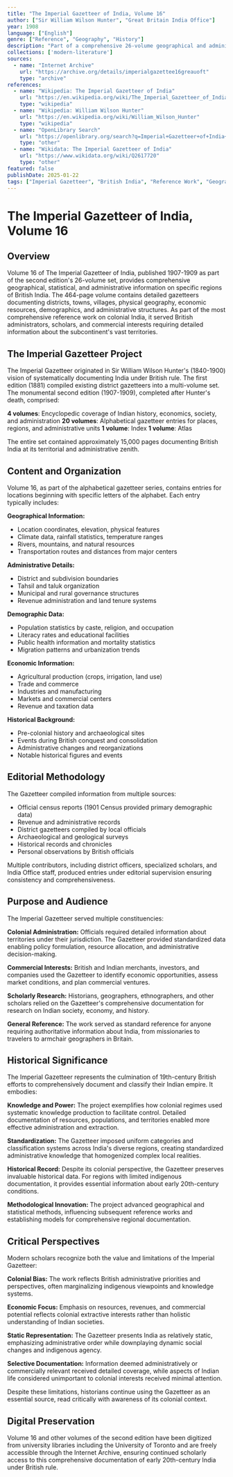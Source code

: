 ```yaml
---
title: "The Imperial Gazetteer of India, Volume 16"
author: ["Sir William Wilson Hunter", "Great Britain India Office"]
year: 1908
language: ["English"]
genre: ["Reference", "Geography", "History"]
description: "Part of a comprehensive 26-volume geographical and administrative encyclopedia of India during the British imperial period. Contains detailed gazetteers, statistical information, geographical descriptions, and administrative data covering all regions of India."
collections: ['modern-literature']
sources:
  - name: "Internet Archive"
    url: "https://archive.org/details/imperialgazettee16greauoft"
    type: "archive"
references:
  - name: "Wikipedia: The Imperial Gazetteer of India"
    url: "https://en.wikipedia.org/wiki/The_Imperial_Gazetteer_of_India"
    type: "wikipedia"
  - name: "Wikipedia: William Wilson Hunter"
    url: "https://en.wikipedia.org/wiki/William_Wilson_Hunter"
    type: "wikipedia"
  - name: "OpenLibrary Search"
    url: "https://openlibrary.org/search?q=Imperial+Gazetteer+of+India+Volume+16"
    type: "other"
  - name: "Wikidata: The Imperial Gazetteer of India"
    url: "https://www.wikidata.org/wiki/Q2617720"
    type: "other"
featured: false
publishDate: 2025-01-22
tags: ["Imperial Gazetteer", "British India", "Reference Work", "Geography", "Colonial India", "William Wilson Hunter", "Statistics", "Administrative History", "20th Century", "Encyclopedia"]
---
```


# The Imperial Gazetteer of India, Volume 16

## Overview

Volume 16 of The Imperial Gazetteer of India, published 1907-1909 as part of the second edition's 26-volume set, provides comprehensive geographical, statistical, and administrative information on specific regions of British India. The 464-page volume contains detailed gazetteers documenting districts, towns, villages, physical geography, economic resources, demographics, and administrative structures. As part of the most comprehensive reference work on colonial India, it served British administrators, scholars, and commercial interests requiring detailed information about the subcontinent's vast territories.

## The Imperial Gazetteer Project

The Imperial Gazetteer originated in Sir William Wilson Hunter's (1840-1900) vision of systematically documenting India under British rule. The first edition (1881) compiled existing district gazetteers into a multi-volume set. The monumental second edition (1907-1909), completed after Hunter's death, comprised:

**4 volumes**: Encyclopedic coverage of Indian history, economics, society, and administration
**20 volumes**: Alphabetical gazetteer entries for places, regions, and administrative units
**1 volume**: Index
**1 volume**: Atlas

The entire set contained approximately 15,000 pages documenting British India at its territorial and administrative zenith.

## Content and Organization

Volume 16, as part of the alphabetical gazetteer series, contains entries for locations beginning with specific letters of the alphabet. Each entry typically includes:

**Geographical Information:**
- Location coordinates, elevation, physical features
- Climate data, rainfall statistics, temperature ranges
- Rivers, mountains, and natural resources
- Transportation routes and distances from major centers

**Administrative Details:**
- District and subdivision boundaries
- Tahsil and taluk organization
- Municipal and rural governance structures
- Revenue administration and land tenure systems

**Demographic Data:**
- Population statistics by caste, religion, and occupation
- Literacy rates and educational facilities
- Public health information and mortality statistics
- Migration patterns and urbanization trends

**Economic Information:**
- Agricultural production (crops, irrigation, land use)
- Trade and commerce
- Industries and manufacturing
- Markets and commercial centers
- Revenue and taxation data

**Historical Background:**
- Pre-colonial history and archaeological sites
- Events during British conquest and consolidation
- Administrative changes and reorganizations
- Notable historical figures and events

## Editorial Methodology

The Gazetteer compiled information from multiple sources:
- Official census reports (1901 Census provided primary demographic data)
- Revenue and administrative records
- District gazetteers compiled by local officials
- Archaeological and geological surveys
- Historical records and chronicles
- Personal observations by British officials

Multiple contributors, including district officers, specialized scholars, and India Office staff, produced entries under editorial supervision ensuring consistency and comprehensiveness.

## Purpose and Audience

The Imperial Gazetteer served multiple constituencies:

**Colonial Administration:**
Officials required detailed information about territories under their jurisdiction. The Gazetteer provided standardized data enabling policy formulation, resource allocation, and administrative decision-making.

**Commercial Interests:**
British and Indian merchants, investors, and companies used the Gazetteer to identify economic opportunities, assess market conditions, and plan commercial ventures.

**Scholarly Research:**
Historians, geographers, ethnographers, and other scholars relied on the Gazetteer's comprehensive documentation for research on Indian society, economy, and history.

**General Reference:**
The work served as standard reference for anyone requiring authoritative information about India, from missionaries to travelers to armchair geographers in Britain.

## Historical Significance

The Imperial Gazetteer represents the culmination of 19th-century British efforts to comprehensively document and classify their Indian empire. It embodies:

**Knowledge and Power:**
The project exemplifies how colonial regimes used systematic knowledge production to facilitate control. Detailed documentation of resources, populations, and territories enabled more effective administration and extraction.

**Standardization:**
The Gazetteer imposed uniform categories and classification systems across India's diverse regions, creating standardized administrative knowledge that homogenized complex local realities.

**Historical Record:**
Despite its colonial perspective, the Gazetteer preserves invaluable historical data. For regions with limited indigenous documentation, it provides essential information about early 20th-century conditions.

**Methodological Innovation:**
The project advanced geographical and statistical methods, influencing subsequent reference works and establishing models for comprehensive regional documentation.

## Critical Perspectives

Modern scholars recognize both the value and limitations of the Imperial Gazetteer:

**Colonial Bias:**
The work reflects British administrative priorities and perspectives, often marginalizing indigenous viewpoints and knowledge systems.

**Economic Focus:**
Emphasis on resources, revenues, and commercial potential reflects colonial extractive interests rather than holistic understanding of Indian societies.

**Static Representation:**
The Gazetteer presents India as relatively static, emphasizing administrative order while downplaying dynamic social changes and indigenous agency.

**Selective Documentation:**
Information deemed administratively or commercially relevant received detailed coverage, while aspects of Indian life considered unimportant to colonial interests received minimal attention.

Despite these limitations, historians continue using the Gazetteer as an essential source, read critically with awareness of its colonial context.

## Digital Preservation

Volume 16 and other volumes of the second edition have been digitized from university libraries including the University of Toronto and are freely accessible through the Internet Archive, ensuring continued scholarly access to this comprehensive documentation of early 20th-century India under British rule.

